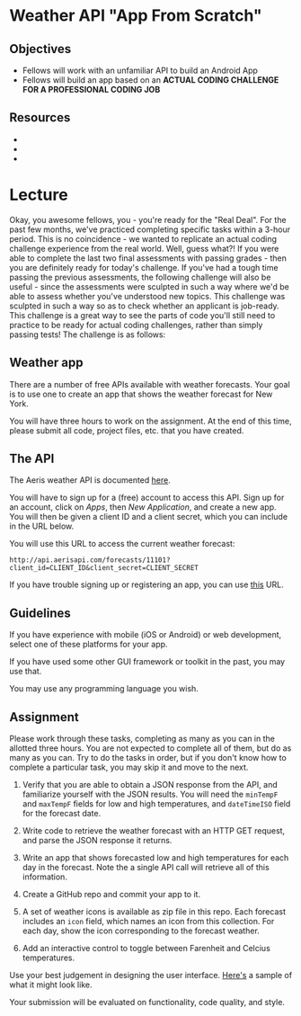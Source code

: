 # Weather API "App From Scratch"

## Objectives
* Fellows will work with an unfamiliar API to build an Android App
* Fellows will build an app based on an **ACTUAL CODING CHALLENGE FOR A PROFESSIONAL CODING JOB**

## Resources
* []()
* []()
* []()

# Lecture

Okay, you awesome fellows, you - you're ready for the "Real Deal". For the past few months, we've practiced completing specific tasks within a 3-hour period. This is no coincidence - we wanted to replicate an actual coding challenge experience from the real world. Well, guess what?! If you were able to complete the last two final assessments with passing grades - then you are definitely ready for today's challenge. If you've had a tough time passing the previous assessments, the following challenge will also be useful - since the assessments were sculpted in such a way where we'd be able to assess whether you've understood new topics. This challenge was sculpted in such a way so as to check whether an applicant is job-ready. This challenge is a great way to see the parts of code you'll still need to practice to be ready for actual coding challenges, rather than simply passing tests! The challenge is as follows:

## Weather app

There are a number of free APIs available with weather forecasts. Your goal is to use one to create an app that shows the weather forecast for New York.

You will have three hours to work on the assignment.  At the end of this time, please submit all code, project files, etc. that you have created.

## The API

The Aeris weather API is documented [here](http://www.aerisweather.com/support/docs/api/).

You will have to sign up for a (free) account to access this API. Sign up for an account, click on _Apps_, then _New Application_, and create a new app. You will then be given a client ID and a client secret, which you can include in the URL below.

You will use this URL to access the current weather forecast:

```
http://api.aerisapi.com/forecasts/11101?client_id=CLIENT_ID&client_secret=CLIENT_SECRET
```

If you have trouble signing up or registering an app, you can use [this](http://api.aerisapi.com/forecasts/11101?client_id=i5pHKBD39KOmHRkLoHcSi&client_secret=zjEUHJhnSKZR7yxrfXOU5QtFo3XGiyDjErG59s9M) URL.

## Guidelines

If you have experience with mobile (iOS or Android) or web development, select one of these platforms for your app.  

If you have used some other GUI framework or toolkit in the past, you may use that.  

You may use any programming language you wish.

## Assignment

Please work through these tasks, completing as many as you can in the allotted three hours. You are not expected to complete all of them, but do as many as you can. Try to do the tasks in order, but if you don't know how to complete a particular task, you may skip it and move to the next.

1. Verify that you are able to obtain a JSON response from the API, and familiarize yourself with the JSON results.  You will need the `minTempF` and `maxTempF` fields for low and high temperatures, and `dateTimeISO` field for the forecast date.

1. Write code to retrieve the weather forecast with an HTTP GET request, and parse the JSON response it returns.

1. Write an app that shows forecasted low and high temperatures for each day in the forecast. Note the a single API call will retrieve all of this information.

1. Create a GitHub repo and commit your app to it.

1. A set of weather icons is available as zip file in this repo. Each forecast includes an `icon` field, which names an icon from this collection.  For each day, show the icon corresponding to the forecast weather.

1. Add an interactive control to toggle between Farenheit and Celcius temperatures.

Use your best judgement in designing the user interface. [Here's](./example.png) a sample of what it might look like.


Your submission will be evaluated on functionality, code quality, and style.
